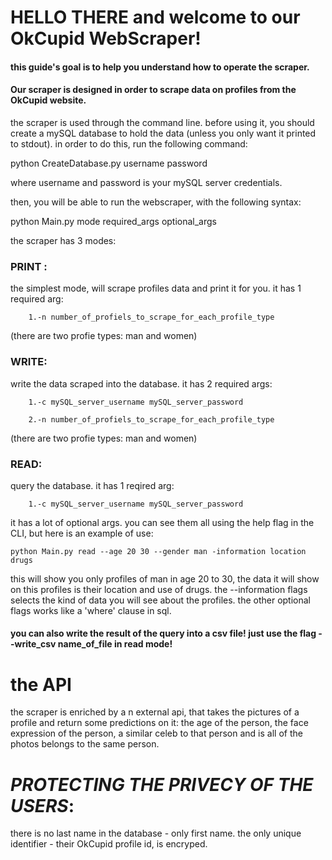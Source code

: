 # HELLO THERE and welcome to our OkCupid WebScraper!

#### this guide's goal is to help you understand how to operate the scraper. 
#### Our scraper is designed in order to scrape data on profiles from the OkCupid website. 

the scraper is used through the command line. before using it, you should create a mySQL database to hold the data (unless you only want it printed to stdout).
in order to do this, run the following command:

python CreateDatabase.py username password

where username and password is your mySQL server credentials.

then, you will be able to run the webscraper, with the following syntax:

python Main.py mode required_args optional_args
 
the scraper has 3 modes:

### PRINT :
the simplest mode, will scrape profiles data and print it for you. 
it has 1 required arg:

		1.-n number_of_profiels_to_scrape_for_each_profile_type 
		
(there are two profie types: man and women)
		
### WRITE:
write the data scraped into the database. 
it has 2 required args:
  
		1.-c mySQL_server_username mySQL_server_password

		2.-n number_of_profiels_to_scrape_for_each_profile_type 
		
(there are two profie types: man and women)

### READ:
query the database.
it has 1 reqired arg:

		1.-c mySQL_server_username mySQL_server_password

it has a lot of optional args.  you can see them all using the help flag in the CLI, but here is an example of use:

	python Main.py read --age 20 30 --gender man -information location drugs
	
this will show you only profiles of man in age 20 to 30, the data it will show on this profiles is their location and use of drugs. 
the --information flags selects the kind of data you will see about the profiles. the other optional flags works like a 'where' clause in sql. 
#### you can also write the result of the query into a csv file! just use the flag --write_csv name_of_file in read mode!

# the API 
the scraper is enriched by a n external api, that takes the pictures of a profile and return some predictions on it: the age of the person, the face expression of the person, a similar celeb to that person and is all of the photos belongs to the same person.

# ***PROTECTING THE PRIVECY OF THE USERS***:
there is no last name in the database - only first name. the only unique identifier - their OkCupid profile id, is encryped.
